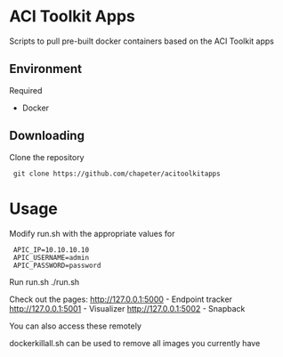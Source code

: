 ACI Toolkit Apps
====================

Scripts to pull pre-built docker containers based on the ACI Toolkit apps


## Environment

Required

* Docker


## Downloading

Clone the repository

     git clone https://github.com/chapeter/acitoolkitapps


# Usage

Modify run.sh with the appropriate values for 

     APIC_IP=10.10.10.10
     APIC_USERNAME=admin
     APIC_PASSWORD=password

Run run.sh
	./run.sh


Check out the pages:
	http://127.0.0.1:5000 - Endpoint tracker
        http://127.0.0.1:5001 - Visualizer
        http://127.0.0.1:5002 - Snapback

You can also access these remotely

dockerkillall.sh can be used to remove all images you currently have

